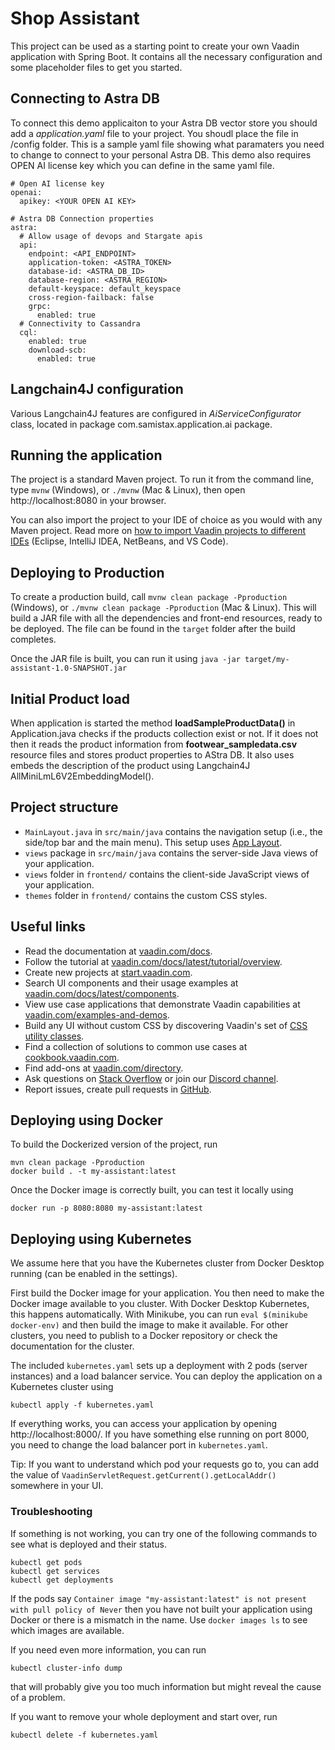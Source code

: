 # Shop Assistant

This project can be used as a starting point to create your own Vaadin application with Spring Boot.
It contains all the necessary configuration and some placeholder files to get you started.

## Connecting to Astra DB
To connect this demo applicaiton to your Astra DB vector store you should add a *application.yaml* file to your project. You shoudl place the file in <project root>/config folder. 
This is a sample yaml file showing what paramaters you need to change to connect to your personal Astra DB. This demo also requires OPEN AI license key which you can define in the same yaml file. 

    # Open AI license key
    openai:
      apikey: <YOUR OPEN AI KEY>

    # Astra DB Connection properties  
    astra:
      # Allow usage of devops and Stargate apis
      api:
        endpoint: <API_ENDPOINT>
        application-token: <ASTRA_TOKEN>
        database-id: <ASTRA_DB_ID>
        database-region: <ASTRA_REGION>
        default-keyspace: default_keyspace
        cross-region-failback: false
        grpc:
          enabled: true
      # Connectivity to Cassandra
      cql:
        enabled: true
        download-scb:
          enabled: true

## Langchain4J configuration

Various Langchain4J features are configured in *AiServiceConfigurator* class, located in package com.samistax.application.ai package.


## Running the application

The project is a standard Maven project. To run it from the command line,
type `mvnw` (Windows), or `./mvnw` (Mac & Linux), then open
http://localhost:8080 in your browser.

You can also import the project to your IDE of choice as you would with any
Maven project. Read more on [how to import Vaadin projects to different IDEs](https://vaadin.com/docs/latest/guide/step-by-step/importing) (Eclipse, IntelliJ IDEA, NetBeans, and VS Code).

## Deploying to Production

To create a production build, call `mvnw clean package -Pproduction` (Windows),
or `./mvnw clean package -Pproduction` (Mac & Linux).
This will build a JAR file with all the dependencies and front-end resources,
ready to be deployed. The file can be found in the `target` folder after the build completes.

Once the JAR file is built, you can run it using
`java -jar target/my-assistant-1.0-SNAPSHOT.jar`

## Initial Product load

When application is started the method **loadSampleProductData()** in Application.java checks if the products collection exist or not. If it does not then it reads 
the product information from **footwear_sampledata.csv** resource files and stores product properties to AStra DB. 
It also uses embeds the description of the product using Langchain4J AllMiniLmL6V2EmbeddingModel().  


## Project structure

- `MainLayout.java` in `src/main/java` contains the navigation setup (i.e., the
  side/top bar and the main menu). This setup uses
  [App Layout](https://vaadin.com/docs/components/app-layout).
- `views` package in `src/main/java` contains the server-side Java views of your application.
- `views` folder in `frontend/` contains the client-side JavaScript views of your application.
- `themes` folder in `frontend/` contains the custom CSS styles.

## Useful links

- Read the documentation at [vaadin.com/docs](https://vaadin.com/docs).
- Follow the tutorial at [vaadin.com/docs/latest/tutorial/overview](https://vaadin.com/docs/latest/tutorial/overview).
- Create new projects at [start.vaadin.com](https://start.vaadin.com/).
- Search UI components and their usage examples at [vaadin.com/docs/latest/components](https://vaadin.com/docs/latest/components).
- View use case applications that demonstrate Vaadin capabilities at [vaadin.com/examples-and-demos](https://vaadin.com/examples-and-demos).
- Build any UI without custom CSS by discovering Vaadin's set of [CSS utility classes](https://vaadin.com/docs/styling/lumo/utility-classes). 
- Find a collection of solutions to common use cases at [cookbook.vaadin.com](https://cookbook.vaadin.com/).
- Find add-ons at [vaadin.com/directory](https://vaadin.com/directory).
- Ask questions on [Stack Overflow](https://stackoverflow.com/questions/tagged/vaadin) or join our [Discord channel](https://discord.gg/MYFq5RTbBn).
- Report issues, create pull requests in [GitHub](https://github.com/vaadin).


## Deploying using Docker

To build the Dockerized version of the project, run

```
mvn clean package -Pproduction
docker build . -t my-assistant:latest
```

Once the Docker image is correctly built, you can test it locally using

```
docker run -p 8080:8080 my-assistant:latest
```


## Deploying using Kubernetes

We assume here that you have the Kubernetes cluster from Docker Desktop running (can be enabled in the settings).

First build the Docker image for your application. You then need to make the Docker image available to you cluster. With Docker Desktop Kubernetes, this happens automatically. With Minikube, you can run `eval $(minikube docker-env)` and then build the image to make it available. For other clusters, you need to publish to a Docker repository or check the documentation for the cluster.

The included `kubernetes.yaml` sets up a deployment with 2 pods (server instances) and a load balancer service. You can deploy the application on a Kubernetes cluster using

```
kubectl apply -f kubernetes.yaml
```

If everything works, you can access your application by opening http://localhost:8000/.
If you have something else running on port 8000, you need to change the load balancer port in `kubernetes.yaml`.

Tip: If you want to understand which pod your requests go to, you can add the value of `VaadinServletRequest.getCurrent().getLocalAddr()` somewhere in your UI.

### Troubleshooting

If something is not working, you can try one of the following commands to see what is deployed and their status.

```
kubectl get pods
kubectl get services
kubectl get deployments
```

If the pods say `Container image "my-assistant:latest" is not present with pull policy of Never` then you have not built your application using Docker or there is a mismatch in the name. Use `docker images ls` to see which images are available.

If you need even more information, you can run

```
kubectl cluster-info dump
```

that will probably give you too much information but might reveal the cause of a problem.

If you want to remove your whole deployment and start over, run

```
kubectl delete -f kubernetes.yaml
```
